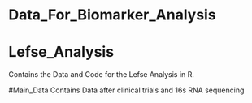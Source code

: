 # Data_For_Biomarker_Analysis

# Lefse_Analysis
Contains the Data and Code for the Lefse Analysis in R.

#Main_Data
Contains Data after clinical trials and 16s RNA sequencing
